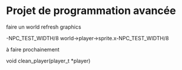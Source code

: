 # Projet de programmation avancée

faire un world 
refresh graphics

-NPC_TEST_WIDTH/8
world->player->sprite.x-NPC_TEST_WIDTH/8

à faire prochainement

void clean_player(player_t *player)